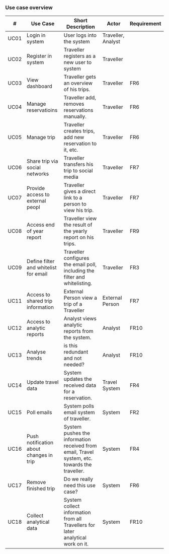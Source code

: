 ### Use case overview

| # | Use Case | Short Description | Actor | Requirement |
| - | -------- | ----------------- | ----- | ----------- |
| UC01 | Login in system | User logs into the system | Traveller, Analyst |  |
| UC02 | Register in system | Traveller registers as a new user to system | Traveller |  |
| UC03 | View dashboard | Traveller gets an overview of his trips. | Traveller | FR6 |
| UC04 | Manage reservatioins | Traveller add, removes reservations manually. | Traveller | FR6 |
| UC05 | Manage trip | Traveller creates trips, add new reservation to it, etc. | Traveller | FR6 |
| UC06 | Share trip via social networks | Traveller transfers his trip to social media  | Traveller | FR7 |
| UC07 | Provide access to external peopl | Traveller gives a direct link to a person to view his trip. | Traveller | FR7 |
| UC08 | Access end of year report | Traveller view the result of the yearly report on his trips. | Traveller | FR9 |
| UC09 | Define filter and whitelist for email | Traveller configures the email poll, including the filter and whitelisting. | Traveller | FR3 |
| UC11 | Access to shared trip information | External Person view a trip of a Traveller | External Person | FR7 |
| UC12 | Access to analytic reports | Analyst views analytic reports from the system. | Analyst | FR10 |
| UC13 | Analyse trends | is this redundant and not needed? | Analyst | FR10 |
| UC14 | Update travel data | System updates the received data for a reservation. | Travel System | FR4 |
| UC15 | Poll emails  | System polls email system of traveller. | System | FR2 |
| UC16 | Push notification about changes in trip | System pushes the information received from email, Travel system, etc. towards the traveller. | System | FR4 |
| UC17 | Remove finished trip | Do we really need this use case? | System | FR6 |
| UC18 | Collect analytical data | System collect information from all Travellers for later analytical work on it. | System | FR10 |
